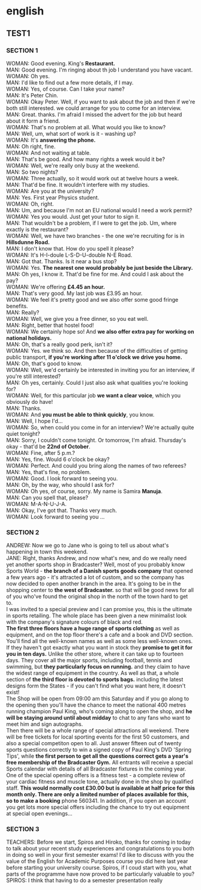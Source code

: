 # english
## TEST1

### SECTION 1
WOMAN: Good evening. King's **Restaurant.**  
MAN: Good evening. I'm ringing about th job I understand you have vacant.  
WOMAN: Oh yes.  
MAN: I'd like to find out a few more details, if I may.  
WOMAN: Yes, of course. Can I take your name?  
MAN: It's Peter Chin.  
WOMAN: Okay Peter. Well, if you want to ask about the job and then if we're both still interested. we could arrange for you to come for an interview.  
MAN: Great. thanks. I'm afraid I missed the advert for the job but heard about it form a friend.  
WOMAN: That's no problem at all. What would you like to know?  
MAN: Well, um, what sort of work is it - washing up?  
WOMAN: It's **answering the phone.**  
MAN: Oh right, fine.  
WOMAN: And not waiting at table.  
MAN: That's be good. And how many rights a week would it be?  
WOMAN: Well, we're really only busy at the weekend.  
MAN: So two nights?  
WOMAN: Three actually, so it would work out at twelve hours a week.  
MAN: That'd be fine. It wouldn't interfere with my studies.  
WOMAN: Are you at the university?  
MAN: Yes. First year Physics student.  
WOMAN: Oh, right.  
MAN: Um, and because I'm not an EU national would I need a work permit?  
WOMAN: Yes you would. Just get your tutor to sign it.  
MAN: That wouldn't be a problem, if I were to get the job. Um, where exactly is the restaurant?  
WOMAN: Well, we have two branches - the one we're recruiting for is in **Hillsdunne Road.**  
MAN: I don't know that. How do you spell it please?  
WOMAN: It's H-I-doule L-S-D-U-double N-E Road.  
MAN: Got that. Thanks. Is it near a bus stop?  
WOMAN: Yes. **The nearest one would probably be just beside the Library.**  
MAN: Oh yes, I know it. That'd be fine for me. And could I ask about the pay?  
WOMAN: We're offering **£4.45 an hour.**  
MAN: That's very good. My last job was £3.95 an hour.  
WOMAN: We feel it's pretty good and we also offer some good fringe benefits.  
MAN: Really?  
WOMAN: Well, we give you a free dinner, so you eat well.  
MAN: Right, better that hostel food!  
WOMAN: We certainly hope so! And **we also offer extra pay for working on national holidays.**  
MAN: Oh, that's a really good perk, isn't it?  
WOMAN: Yes. we think so. And then because of the difficulties of getting public transport, **if you're working after 11 o'clock we drive you home.**  
MAN: Oh, that's good to know.  
WOMAN: Well, we'd certainly be interested in inviting you for an interview, if you're still interested?  
MAN: Oh yes, certainly. Could I just also ask what qualities you're looking for?  
WOMAN: Well, for this particular job **we want a clear voice**, which you obviously do have!  
MAN: Thanks.  
WOMAN: And **you must be able to think quickly**, you know.  
MAN: Well, I hope I'd...  
WOMAN: So, when could you come in for an interview? We're actually quite quiet tonight?  
MAN: Sorry, I couldn't come tonight. Or tomorrow, I'm afraid. Thursday's okay - that'd be **22nd of October**.  
WOMAN: Fine, after 5 p.m.?  
MAN: Yes, fine. Would 6 o'clock be okay?  
WOMAN: Perfect. And could you bring along the names of two referees?  
MAN: Yes, that's fine, no problem.  
WOMAN: Good. I look forward to seeing you.  
MAN: Oh, by the way, who should I ask for?  
WOMAN: Oh yes, of course, sorry. My name is Samira **Manuja**.  
MAN: Can you spell that, please?  
WOMAN: M-A-N-U-J-A.  
MAN: Okay, I've got that. Thanks very much.  
WOMAN: Look forward to seeing you ...  

### SECTION 2  
ANDREW: Now we go to Jane who is going to tell us about what's happening in town this weekend.  
JANE: Right, thanks Andrew, and now what's new, and do we really need yet another sports shop in Bradcaster? Well, most of you probably know Sports World - **the branch of a Danish sports goods company** that opened a few years ago - it's attracted a lot of custom, and so the company has now decided to open another branch in the area. It's going to be in the shopping center to **the west of Bradcaster.** so that will be good news for all of you who've found the original shop in the north of the town hard to get to.  
I was invited to a special preview and I can promise you, this is the ultimate in sports retailing. The whole place has been given a new minimalist look with the company's signature colours of black and red.  
**The first three floors have a huge range of sports clothing** as well as equipment, and on the top floor there's a cafe and a book and DVD section. You'll find all the well-known names as well as some less well-known ones. If they haven't got exactly what you want in stock they **promise to get it for you in ten days.** Unlike the other store, where it can take up to fourteen days. They cover all the major sports, including football, tennis and swimming, but **they particularly focus on running.** and they claim to have the widest range of equipment in the country. As well as that, a whole section of **the third floor is devoted to sports bags.** including the latest designs form the States - if you can't find what you want here, it doesn't exist!  
The Shop will be open from 09:00 am this Saturday and if you go along to the opening then you'll have the chance to meet the national 400 metres running champion Paul King, who's coming along to open the shop, and **he will be staying around until about midday** to chat to any fans who want to meet him and sign autographs.  
Then there will be a whole range of special attractions all weekend. There will be free tickets for local sporting events for the first 50 customers, and also a special competiton open to all. Just answer fifteen out of twenty sports questions correctly to win a signed copy of Paul King's DVD 'Spring Tips', while **the first person to get all the questions correct gets a year's free membership of the Bradcaster Gym.** All entrants will receive a special Sports calendar with details of all Bradcaster fixtures in the coming year.  
One of the special opening offers is a fitness test - a complete review of your cardiac fitness and muscle tone, actually done in the shop by qualified staff. **This would normally cost £30.00 but is available at half price for this month only. There are only a limited number of places available for this, so to make a booking** phone 560341. In addition, if you open an account you get lots more special offers including the chance to try out equipment at special open evenings...  
  
### SECTION 3  
TEACHERS: Before we start, Spiros and Hiroko, thanks for coming in today to talk about your recent study experiences and congratulations to you both in doing so well in your first semester exams! I'd like to discuss with you the value of the English for Academic Purposes course you did here last year before starting your university course. Spiros, if I coud start with you, what parts of the programme have now proved to be particularly valuable to you?  
SPIROS: I think that having to do a semester presentation really 

